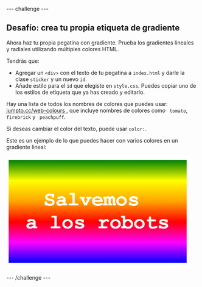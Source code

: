 \--- challenge \---

## Desafío: crea tu propia etiqueta de gradiente

Ahora haz tu propia pegatina con gradiente. Prueba los gradientes lineales y radiales utilizando múltiples colores HTML.

Tendrás que:

+ Agregar un `<div>` con el texto de tu pegatina a ` index.html ` y darle la clase `sticker` y un nuevo ` id `.
+ Añade estilo para el `id` que elegiste en ` style.css `. Puedes copiar uno de los estilos de etiqueta que ya has creado y editarlo. 

Hay una lista de todos los nombres de colores que puedes usar: [ jumpto.cc/web-colours ](http://jumpto.cc/web-colours), que incluye nombres de colores como ` tomato`, ` firebrick ` y ` peachpuff`.

Si deseas cambiar el color del texto, puede usar `color:`.

Este es un ejemplo de lo que puedes hacer con varios colores en un gradiente lineal:

![captura de pantalla](images/stickers-save-robots.png)

\--- /challenge \---
